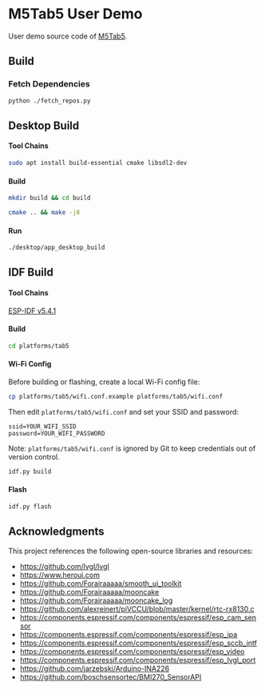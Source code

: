 # M5Tab5 User Demo

User demo source code of [M5Tab5](https://docs.m5stack.com/en/products/sku/k145).

## Build

### Fetch Dependencies

```bash
python ./fetch_repos.py
```

## Desktop Build

#### Tool Chains

```bash
sudo apt install build-essential cmake libsdl2-dev
```

#### Build

```bash
mkdir build && cd build
```

```bash
cmake .. && make -j8
```

#### Run

```bash
./desktop/app_desktop_build
```

## IDF Build

#### Tool Chains

[ESP-IDF v5.4.1](https://docs.espressif.com/projects/esp-idf/en/v5.4.1/esp32s3/index.html)

#### Build

```bash
cd platforms/tab5
```

#### Wi-Fi Config

Before building or flashing, create a local Wi-Fi config file:

```bash
cp platforms/tab5/wifi.conf.example platforms/tab5/wifi.conf
```

Then edit `platforms/tab5/wifi.conf` and set your SSID and password:

```
ssid=YOUR_WIFI_SSID
password=YOUR_WIFI_PASSWORD
```

Note: `platforms/tab5/wifi.conf` is ignored by Git to keep credentials out of version control.

```bash
idf.py build
```

#### Flash

```bash
idf.py flash
```

## Acknowledgments

This project references the following open-source libraries and resources:

- https://github.com/lvgl/lvgl
- https://www.heroui.com
- https://github.com/Forairaaaaa/smooth_ui_toolkit
- https://github.com/Forairaaaaa/mooncake
- https://github.com/Forairaaaaa/mooncake_log
- https://github.com/alexreinert/piVCCU/blob/master/kernel/rtc-rx8130.c
- https://components.espressif.com/components/espressif/esp_cam_sensor
- https://components.espressif.com/components/espressif/esp_ipa
- https://components.espressif.com/components/espressif/esp_sccb_intf
- https://components.espressif.com/components/espressif/esp_video
- https://components.espressif.com/components/espressif/esp_lvgl_port
- https://github.com/jarzebski/Arduino-INA226
- https://github.com/boschsensortec/BMI270_SensorAPI
